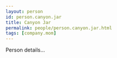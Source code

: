 ```yaml
---
layout: person
id: person.canyon.jar
title: Canyon Jar
permalink: people/person.canyon.jar.html
tags: [company.mom]
---
```


Person details...